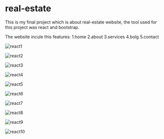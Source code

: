 # real-estate

This is my final project which is about real-estate website, the tool used for this project was react and bootstrap.

The website incule this features:
1.home
2.about
3.services
4.bolg
5.contact

![react1](https://user-images.githubusercontent.com/38365727/190221318-c55e6dbc-da49-4cfd-a5a3-51aee43dd017.PNG)


![react2](https://user-images.githubusercontent.com/38365727/190221379-5da8b804-c2ac-4a88-8419-3c9bd7b13b38.PNG)


![react3](https://user-images.githubusercontent.com/38365727/190221428-79daec3a-ada0-4030-afb8-5a27d05257e4.PNG)


![react4](https://user-images.githubusercontent.com/38365727/190221479-92cc5ad9-fa69-4367-805f-3e7d4190d086.PNG)


![react5](https://user-images.githubusercontent.com/38365727/190221533-54514586-3921-4a1b-b340-1a01708cc674.PNG)


![react6](https://user-images.githubusercontent.com/38365727/190221566-94bca219-0c53-4578-98e1-66f967a902ba.PNG)

![react7](https://user-images.githubusercontent.com/38365727/190221596-e1714efb-159b-4e83-b968-48d6d3ca8f4b.PNG)


![react8](https://user-images.githubusercontent.com/38365727/190221647-5458c90e-c9b3-463b-931f-ba3f79e3e380.PNG)


![react9](https://user-images.githubusercontent.com/38365727/190221676-d9f7cc1b-1ab7-424b-aa75-fc8296e8a5f6.PNG)


![react10](https://user-images.githubusercontent.com/38365727/190222990-e2382ef9-7270-4f5f-9be4-8b5af24126aa.PNG)

